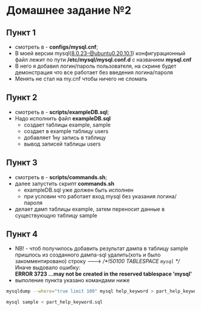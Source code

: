 # Домашнее задание №2

## Пункт 1
- смотреть в - **configs/mysql.cnf**;
- В моей версии mysql(8.0.23-@ubuntu0.20.10.1) конфигурационный файл лежит по пути **/etc/mysql/mysql.conf.d**
с названием **mysql.cnf**
- В него я добавил логин/пароль пользователя, на скрине будет демонстрация что все работает без введения логина/пароля
- Менять не стал на my.cnf чтобы ничего не сломать

## Пункт 2
- смотреть в - **scripts/exampleDB.sql**;
- Надо исполнить файл **exampleDB.sql**
  - создает таблицы example, sample
  - создает в example таблицу users
  - добавляет 1ну запись в таблицу
  - вывод записей таблицы users
    
## Пункт 3
- смотреть в - **scripts/commands.sh**;
- далее запустить скрипт **commands.sh**
  - exampleDB.sql уже должен быть исполнен
  - при условии что работает вход mysql без указания логина/пароля
- делает дамп таблицы example, затем переносит данные в существующую таблицу sample

## Пункт 4
- NB! - чтоб получилось добавить результат дампа в таблицу sample пришлось из созданного дампа-sql удалить(хоть и было закомментировано) строку ---> _/*!50100 TABLESPACE `mysql` */_\
  Иначе выдовало ошибку:\
  **ERROR 3723 ...may not be created in the reserved tablespace 'mysql'**
- выполение пункта указано командами ниже
```bash
mysqldump --where="true limit 100" mysql help_keyword > part_help_keyword.sql

mysql sample < part_help_keyword.sql
```
